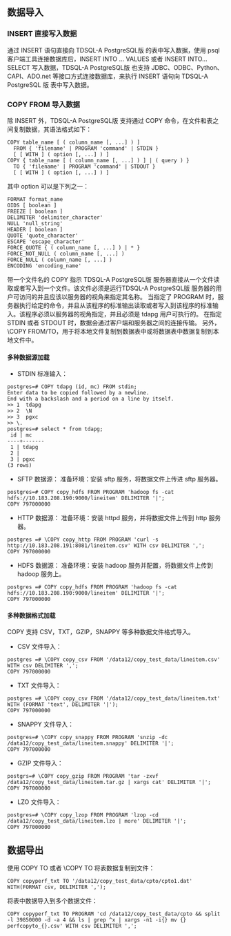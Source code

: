 ## 数据导入
### INSERT 直接写入数据
通过 INSERT 语句直接向 TDSQL-A PostgreSQL版 的表中写入数据，使用 psql 客户端工具连接数据库后，INSERT INTO … VALUES 或者 INSERT INTO…SELECT 写入数据，TDSQL-A PostgreSQL版 也支持 JDBC、ODBC、Python、CAPI、ADO.net 等接口方式连接数据库，来执行 INSERT 语句向 TDSQL-A PostgreSQL 版 表中写入数据。

### COPY FROM 导入数据
除 INSERT 外，TDSQL-A PostgreSQL版 支持通过 COPY 命令，在文件和表之间复制数据，其语法格式如下：
```
COPY table_name [ ( column_name [, ...] ) ]
  FROM { 'filename' | PROGRAM 'command' | STDIN }
  [ [ WITH ] ( option [, ...] ) ]
COPY { table_name [ ( column_name [, ...] ) ] | ( query ) }
  TO { 'filename' | PROGRAM 'command' | STDOUT }
  [ [ WITH ] ( option [, ...] ) ]
```
其中 option 可以是下列之一：
```
FORMAT format_name
OIDS [ boolean ]
FREEZE [ boolean ]
DELIMITER 'delimiter_character'
NULL 'null_string'
HEADER [ boolean ]
QUOTE 'quote_character'
ESCAPE 'escape_character'
FORCE_QUOTE { ( column_name [, ...] ) | * }
FORCE_NOT_NULL ( column_name [, ...] )
FORCE_NULL ( column_name [, ...] )
ENCODING 'encoding_name'
```
带一个文件名的 COPY 指示 TDSQL-A PostgreSQL版 服务器直接从一个文件读取或者写入到一个文件。该文件必须是运行TDSQL-A PostgreSQL版 服务器的用户可访问的并且应该以服务器的视角来指定其名称。
当指定了 PROGRAM 时，服务器执行给定的命令，并且从该程序的标准输出读取或者写入到该程序的标准输入。该程序必须以服务器的视角指定，并且必须是 tdapg 用户可执行的。
在指定 STDIN 或者 STDOUT 时，数据会通过客户端和服务器之间的连接传输。
另外，\COPY FROM/TO，用于将本地文件复制到数据表中或将数据表中数据复制到本地文件中。

#### 多种数据源加载
- STDIN 标准输入：
```
postgres=# COPY tdapg (id, mc) FROM stdin;
Enter data to be copied followed by a newline.
End with a backslash and a period on a line by itself.
>> 1  tdapg
>> 2  \N
>> 3  pgxc
>> \.
postgres=# select * from tdapg;
 id | mc  
----+-------
 1 | tdapg
 2 | 
 3 | pgxc
(3 rows)
```
- SFTP 数据源：
准备环境：安装 sftp 服务，将数据文件上传进 sftp 服务器。
```
postgres=# COPY copy_hdfs FROM PROGRAM 'hadoop fs -cat hdfs://10.183.208.190:9000/lineitem' DELIMITER '|';
COPY 797000000
```
- HTTP 数据源：
准备环境：安装 httpd 服务，并将数据文件上传到 http 服务器。
```
postgres =# \COPY copy_http FROM PROGRAM 'curl -s http://10.183.208.191:8081/lineitem.csv' WITH csv DELIMITER ',';
COPY 797000000
```
- HDFS 数据源：
准备环境：安装 hadoop 服务并配置，将数据文件上传到 hadoop 服务上。
```
postgres =# COPY copy_hdfs FROM PROGRAM 'hadoop fs -cat hdfs://10.183.208.190:9000/lineitem' DELIMITER '|';
COPY 797000000
```

#### 多种数据格式加载
COPY 支持 CSV，TXT，GZIP，SNAPPY 等多种数据文件格式导入。

- CSV 文件导入：
```
postgres =# \COPY copy_csv FROM '/data12/copy_test_data/lineitem.csv' WITH csv DELIMITER ',';
COPY 797000000
```
- TXT 文件导入：
```
postgres =# \COPY copy_csv FROM '/data12/copy_test_data/lineitem.txt' WITH (FORMAT 'text', DELIMITER '|');
COPY 797000000
```
- SNAPPY 文件导入：
```
postgres=# \COPY copy_snappy FROM PROGRAM 'snzip -dc /data12/copy_test_data/lineitem.snappy' DELIMITER '|';
COPY 797000000
```
- GZIP 文件导入：
```
postgrs=# \COPY copy_gzip FROM PROGRAM 'tar -zxvf /data12/copy_test_data/lineitem.tar.gz | xargs cat' DELIMITER '|';
COPY 797000000
```
- LZO 文件导入：
```
postgres=# \COPY copy_lzop FROM PROGRAM 'lzop -cd /data12/copy_test_data/lineitem.lzo | more' DELIMITER '|'; 
COPY 797000000
```

## 数据导出
使用 COPY TO 或者 \COPY TO 将表数据复制到文件：
```
COPY copyperf_txt TO '/data12/copy_test_data/cpto/cpto1.dat' WITH(FORMAT csv, DELIMITER ',');
```

将表中数据导入到多个数据文件：
```
COPY copyperf_txt TO PROGRAM 'cd /data12/copy_test_data/cpto && split -l 39850000 -d -a 4 && ls | grep ^x | xargs -n1 -i{} mv {} perfcopyto_{}.csv' WITH csv DELIMITER ',';
```
